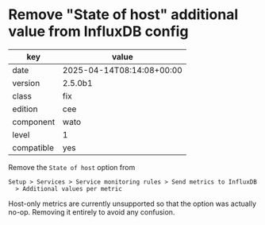 [//]: # (werk v2)
# Remove "State of host" additional value from InfluxDB config

key        | value
---------- | ---
date       | 2025-04-14T08:14:08+00:00
version    | 2.5.0b1
class      | fix
edition    | cee
component  | wato
level      | 1
compatible | yes

Remove the `State of host` option from
```
Setup > Services > Service monitoring rules > Send metrics to InfluxDB
  > Additional values per metric
```
Host-only metrics are currently unsupported so that the option was actually
no-op.  Removing it entirely to avoid any confusion.
